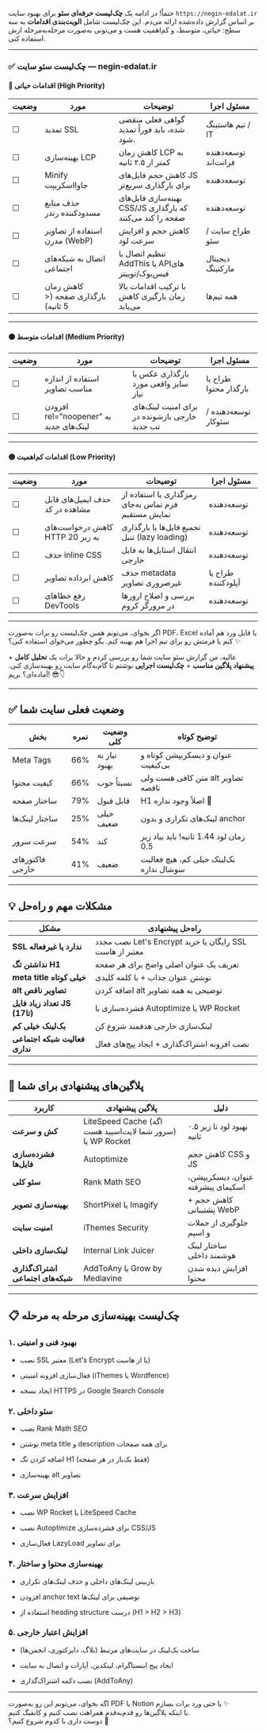 حتماً! در ادامه یک **چک‌لیست حرفه‌ای سئو** برای بهبود سایت `https://negin-edalat.ir` بر اساس گزارش داده‌شده ارائه می‌دم. این چک‌لیست شامل **الویت‌بندی اقدامات** به سه سطح: حیاتی، متوسط، و کم‌اهمیت هست و می‌تونی به‌صورت مرحله‌به‌مرحله ازش استفاده کنی.

---

### ✅ چک‌لیست سئو سایت — negin-edalat.ir

#### 🔴 **اقدامات حیاتی (High Priority)**

|وضعیت|مورد|توضیحات|مسئول اجرا|
|---|---|---|---|
|☐|تمدید SSL|گواهی فعلی منقضی شده، باید فوراً تمدید شود.|تیم هاستینگ / IT|
|☐|بهینه‌سازی LCP|کاهش زمان LCP به کمتر از ۲.۵ ثانیه|توسعه‌دهنده فرانت‌اند|
|☐|Minify جاوااسکریپت|کاهش حجم فایل‌های JS برای بارگذاری سریع‌تر|توسعه‌دهنده|
|☐|حذف منابع مسدودکننده رندر|بهینه‌سازی فایل‌های CSS/JS که بارگذاری صفحه را کند می‌کنند|توسعه‌دهنده|
|☐|استفاده از تصاویر مدرن (WebP)|کاهش حجم و افزایش سرعت لود|طراح سایت / سئو|
|☐|اتصال به شبکه‌های اجتماعی|تنظیم اتصال با AddThis یا APIهای فیس‌بوک/توییتر|دیجیتال مارکتینگ|
|☐|کاهش زمان بارگذاری صفحه (< 5 ثانیه)|با ترکیب اقدامات بالا زمان بارگیری کاهش می‌یابد|همه تیم‌ها|

---

#### 🟠 **اقدامات متوسط (Medium Priority)**

|وضعیت|مورد|توضیحات|مسئول اجرا|
|---|---|---|---|
|☐|استفاده از اندازه مناسب تصاویر|بارگذاری عکس با سایز واقعی مورد نیاز|طراح یا بارگذار محتوا|
|☐|افزودن rel="noopener" به لینک‌های جدید|برای امنیت لینک‌های خارجی بازشونده در تب جدید|توسعه‌دهنده / سئوکار|

---

#### 🟡 **اقدامات کم‌اهمیت (Low Priority)**

|وضعیت|مورد|توضیحات|مسئول اجرا|
|---|---|---|---|
|☐|حذف ایمیل‌های قابل مشاهده در کد|رمزگذاری یا استفاده از فرم تماس به‌جای نمایش مستقیم|توسعه‌دهنده|
|☐|کاهش درخواست‌های HTTP به زیر 20|تجمیع فایل‌ها یا بارگذاری تنبل (lazy loading)|توسعه‌دهنده|
|☐|حذف inline CSS|انتقال استایل‌ها به فایل خارجی|توسعه‌دهنده|
|☐|کاهش ابرداده تصاویر|حذف metadata غیرضروری تصاویر|طراح یا آپلودکننده|
|☐|رفع خطاهای DevTools|بررسی و اصلاح ارورها در مرورگر کروم|توسعه‌دهنده|

---

اگر بخوای، می‌تونم همین چک‌لیست رو برات به‌صورت PDF، Excel یا فایل ورد هم آماده کنم یا فرمتش رو برای تیم اجرا هم بهینه کنم. بگو چطور می‌خوای استفاده کنی؟ ✨



عالیه، من گزارش سئو سایت شما رو بررسی کردم و حالا برات یک **تحلیل کامل** + **پیشنهاد پلاگین مناسب** + **چک‌لیست اجرایی** نوشتم تا گام‌به‌گام سایت رو بهینه‌سازی کنی. آماده‌ای؟ بریم! 😎👇

---

## ✅ وضعیت فعلی سایت شما

|بخش|نمره|وضعیت کلی|توضیح کوتاه|
|---|---|---|---|
|Meta Tags|66%|نیاز به بهبود|عنوان و دیسکریپشن کوتاه و بی‌کیفیت|
|کیفیت محتوا|66%|نسبتاً خوب|متن کافی هست ولی alt تصاویر ناقصه|
|ساختار صفحه|79%|قابل قبول|H1 اصلاً وجود نداره 😬|
|ساختار لینک‌ها|25%|خیلی ضعیف|لینک‌های تکراری و بدون anchor|
|سرعت سرور|54%|کند|زمان لود 1.44 ثانیه! باید بیاد زیر 0.5|
|فاکتورهای خارجی|41%|ضعیف|بک‌لینک خیلی کم، هیچ فعالیت سوشال نداره|

---

## 💡 مشکلات مهم و راه‌حل

|مشکل|راه‌حل پیشنهادی|
|---|---|
|**SSL ندارد یا غیرفعاله**|نصب مجدد Let's Encrypt رایگان یا خرید SSL معتبر از هاست|
|**نداشتن تگ H1**|تعریف یک عنوان اصلی واضح برای هر صفحه|
|**meta title خیلی کوتاه**|نوشتن عنوان جذاب + با کلمه کلیدی|
|**alt تصاویر ناقص**|اضافه کردن alt توضیحی به همه تصاویر|
|**تعداد زیاد فایل JS (17تا)**|فشرده‌سازی با Autoptimize یا WP Rocket|
|**بک‌لینک خیلی کم**|لینک‌سازی خارجی هدفمند شروع کن|
|**فعالیت شبکه اجتماعی نداری**|نصب افزونه اشتراک‌گذاری + ایجاد پیج‌های فعال|

---

## 🔧 پلاگین‌های پیشنهادی برای شما

|کاربرد|پلاگین پیشنهادی|دلیل|
|---|---|---|
|**کش و سرعت**|LiteSpeed Cache (اگه سرور شما لایت‌اسپید هست) یا WP Rocket|بهبود لود تا زیر ۰.۵ ثانیه|
|**فشرده‌سازی فایل‌ها**|Autoptimize|کاهش حجم CSS و JS|
|**سئو کلی**|Rank Math SEO|عنوان، دیسکریپشن، اسکیمای پیشرفته|
|**بهینه‌سازی تصویر**|ShortPixel یا Imagify|کاهش حجم + پشتیبانی WebP|
|**امنیت سایت**|iThemes Security|جلوگیری از حملات و اسپم|
|**لینک‌سازی داخلی**|Internal Link Juicer|ساختار لینک هوشمند داخلی|
|**اشتراک‌گذاری شبکه‌های اجتماعی**|AddToAny یا Grow by Mediavine|افزایش دیده شدن محتوا|

---

## 📋 چک‌لیست بهینه‌سازی مرحله به مرحله

### ۱. بهبود فنی و امنیتی

-  نصب SSL معتبر (Let's Encrypt یا از هاست)
    
-  فعال‌سازی افزونه امنیتی (iThemes یا Wordfence)
    
-  ایجاد نسخه HTTPS در Google Search Console
    

### ۲. سئو داخلی

-  نصب Rank Math SEO
    
-  نوشتن meta title و description برای همه صفحات
    
-  اضافه کردن تگ H1 (فقط یک‌بار در هر صفحه)
    
-  بهینه‌سازی alt تصاویر
    

### ۳. افزایش سرعت

-  نصب WP Rocket یا LiteSpeed Cache
    
-  نصب Autoptimize برای فشرده‌سازی CSS/JS
    
-  فعال‌سازی LazyLoad برای تصاویر
    

### ۴. بهینه‌سازی محتوا و ساختار

-  بازبینی لینک‌های داخلی و حذف لینک‌های تکراری
    
-  افزودن anchor text توصیفی برای لینک‌ها
    
-  استفاده از heading structure درست (H1 > H2 > H3)
    

### ۵. افزایش اعتبار خارجی

-  ساخت بک‌لینک در سایت‌های مرتبط (بلاگ، دایرکتوری، انجمن‌ها)
    
-  ایجاد پیج اینستاگرام، لینکدین، آپارات و اتصال به سایت
    
-  نصب دکمه اشتراک‌گذاری (AddToAny)
    

---

اگه بخوای، می‌تونم این رو به‌صورت PDF یا Notion یا حتی ورد برات بسازم ✨  
یا اینکه پلاگین‌ها رو قدم‌به‌قدم همراهت نصب کنیم و کانفیگ کنیم.  
دوست داری با کدوم شروع کنیم؟ 💪

